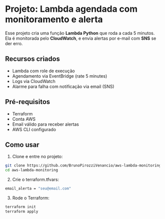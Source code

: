 # Projeto: Lambda agendada com monitoramento e alerta

Esse projeto cria uma função **Lambda Python** que roda a cada 5 minutos. Ela é monitorada pelo **CloudWatch**, e envia alertas por e-mail com **SNS** se der erro.

## Recursos criados

- Lambda com role de execução
- Agendamento via EventBridge (rate 5 minutes)
- Logs via CloudWatch
- Alarme para falha com notificação via email (SNS)

## Pré-requisitos

- Terraform
- Conta AWS
- Email válido para receber alertas
- AWS CLI configurado

## Como usar

1. Clone e entre no projeto:
```bash
git clone https://github.com/BrunoPirozziVenancio/aws-lambda-monitoring.git
cd aws-lambda-monitoring
```

2. Crie o terraform.tfvars:
```bash
email_alerta = "seu@email.com"
```

3. Rode o Terraform:
```bash
terraform init
terraform apply
```



